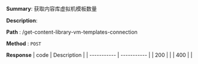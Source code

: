**Summary**: 获取内容库虚拟机模板数量

**Description**:

**Path** : /get-content-library-vm-templates-connection

**Method** : `POST`

**Response**
| code      | Description |
| ----------- | ----------- |
|  200   |       |
|  400   |       |


